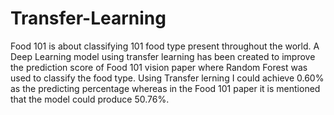 # Transfer-Learning
Food 101 is about classifying 101 food type present throughout the world. A Deep Learning model using transfer learning has been created to improve the prediction score of Food 101 vision paper where Random Forest was used to classify the food type. Using Transfer lerning I could achieve 0.60% as the predicting percentage whereas in the Food 101 paper it is mentioned that the model could produce 50.76%.
